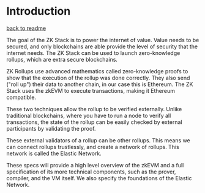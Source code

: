 # Introduction

[back to readme](../SUMMARY.md)

The goal of the ZK Stack is to power the internet of value. Value needs to be secured, and only blockchains are able
provide the level of security that the internet needs. The ZK Stack can be used to launch zero-knowledge rollups, which
are extra secure blockchains.

ZK Rollups use advanced mathematics called zero-knowledge proofs to show that the execution of the rollup was done
correctly. They also send ("roll up") their data to another chain, in our case this is Ethereum. The ZK Stack uses the
zkEVM to execute transactions, making it Ethereum compatible.

These two techniques allow the rollup to be verified externally. Unlike traditional blockchains, where you have to run a
node to verify all transactions, the state of the rollup can be easily checked by external participants by validating
the proof.

These external validators of a rollup can be other rollups. This means we can connect rollups trustlessly, and create a
network of rollups. This network is called the Elastic Network.

These specs will provide a high level overview of the zkEVM and a full specification of its more technical components,
such as the prover, compiler, and the VM itself. We also specify the foundations of the Elastic Network.
